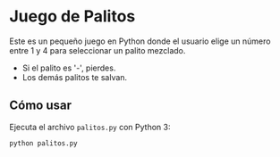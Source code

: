 # Juego de Palitos

Este es un pequeño juego en Python donde el usuario elige un número entre 1 y 4 para seleccionar un palito mezclado.

- Si el palito es '-', pierdes.
- Los demás palitos te salvan.

## Cómo usar

Ejecuta el archivo `palitos.py` con Python 3:

```bash
python palitos.py
